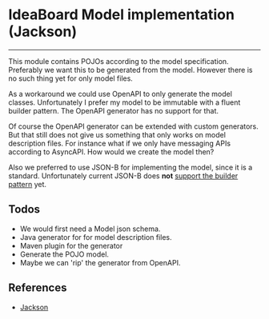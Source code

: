# IdeaBoard Model implementation (Jackson)
---

This module contains POJOs according to the model 
specification. Preferably we want this to be generated
from the model. However there is no such thing yet for
only model files.

As a workaround we could use OpenAPI to only generate 
the model classes. Unfortunately I prefer my model to 
be immutable with a fluent builder pattern. The OpenAPI
generator has no support for that.

Of course the OpenAPI generator can be extended with 
custom generators. But that still does not give us
something that only works on model description files. 
For instance what if we only have messaging APIs 
according to AsyncAPI. How would we create the model then?

Also we preferred to use JSON-B for implementing the 
model, since it is a standard. Unfortunately current
JSON-B does **not** [support the builder pattern](https://github.com/eclipse-ee4j/jsonb-api/issues/191) yet.

## Todos
- We would first need a Model json schema.
- Java generator for for model description files.
- Maven plugin for the generator
- Generate the POJO model.
- Maybe we can 'rip' the generator from OpenAPI.
    
## References
- [Jackson](https://github.com/FasterXML/jackson)